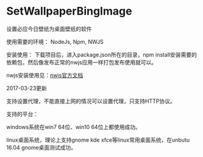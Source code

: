 # SetWallpaperBingImage
设置必应今日壁纸为桌面壁纸的软件

使用需要的环境：
NodeJs, Npm, NWJS

安装使用：
下载项目后，进入package.json所在的目录，npm install安装需要的依赖包，然后像发布正常的nwjs应用一样打包发布使用就可以。

nwjs安装使用见：[nwjs官方文档](http://docs.nwjs.io/en/latest)

2017-03-23更新

支持设置代理，不能直接上网的情况可以设置代理，只支持HTTP协议。

支持的平台：

windows系统在win7 64位、win10 64位上都使用成功。

linux桌面系统，理论上支持gnome kde xfce等linux常用桌面系统，在unbutu 16.04 gnome桌面测试成功。


